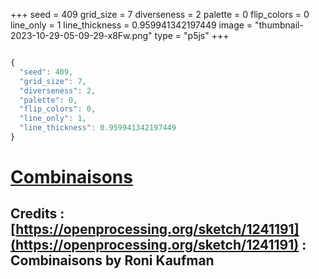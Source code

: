 +++
seed = 409
grid_size = 7
diverseness = 2
palette = 0
flip_colors = 0
line_only = 1
line_thickness = 0.959941342197449
image = "thumbnail-2023-10-29-05-09-29-x8Fw.png"
type = "p5js"
+++


~~~javascript

{
  "seed": 409,
  "grid_size": 7,
  "diverseness": 2,
  "palette": 0,
  "flip_colors": 0,
  "line_only": 1,
  "line_thickness": 0.959941342197449
}

~~~




# [Combinaisons](https://openprocessing.org/sketch/2065396)
## Credits : [https://openprocessing.org/sketch/1241191](https://openprocessing.org/sketch/1241191) : Combinaisons by Roni Kaufman



